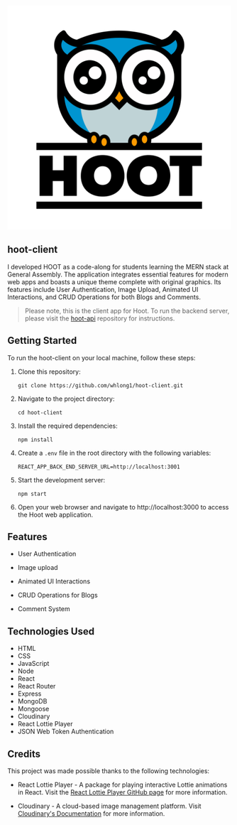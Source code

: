 <img src="src/assets/branding/logotype.svg"/>

## hoot-client

I developed HOOT as a code-along for students learning the MERN stack at General Assembly. The application integrates essential features for modern web apps and boasts a unique theme complete with original graphics. Its features include User Authentication, Image Upload, Animated UI Interactions, and CRUD Operations for both Blogs and Comments.

> Please note, this is the client app for Hoot. To run the backend server, please visit the [hoot-api](https://github.com/whlong1/hoot-api) repository for instructions.

## Getting Started

To run the hoot-client on your local machine, follow these steps:

1. Clone this repository:

    ```
    git clone https://github.com/whlong1/hoot-client.git
    ```

2. Navigate to the project directory:

    ```
    cd hoot-client
    ```

3. Install the required dependencies:

    ```
    npm install
    ```

4. Create a `.env` file in the root directory with the following variables:

    ```
    REACT_APP_BACK_END_SERVER_URL=http://localhost:3001
    ```

5. Start the development server:

    ```
    npm start
    ```

6. Open your web browser and navigate to http://localhost:3000 to access the Hoot web application.

## Features
- User Authentication

- Image upload

- Animated UI Interactions

- CRUD Operations for Blogs

- Comment System

## Technologies Used

- HTML
- CSS
- JavaScript
- Node
- React
- React Router
- Express
- MongoDB
- Mongoose
- Cloudinary
- React Lottie Player
- JSON Web Token Authentication

## Credits
This project was made possible thanks to the following technologies:

- React Lottie Player - A package for playing interactive Lottie animations in React. Visit the [React Lottie Player GitHub page](https://github.com/mifi/react-lottie-player) for more information.

- Cloudinary - A cloud-based image management platform. Visit [Cloudinary's Documentation](https://cloudinary.com/documentation) for more information.